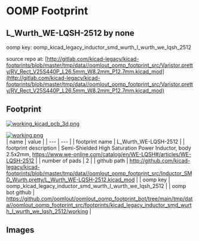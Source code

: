 # OOMP Footprint  
## L_Wurth_WE-LQSH-2512  by none  
  
oomp key: oomp_kicad_legacy_inductor_smd_wurth_l_wurth_we_lqsh_2512  
  
source repo at: [http://gitlab.com/kicad-legacy/kicad-footprints/blob/master/tmp/data//oomlout_oomp_footprint_src/Varistor.pretty/RV_Rect_V25S440P_L26.5mm_W8.2mm_P12.7mm.kicad_mod](http://gitlab.com/kicad-legacy/kicad-footprints/blob/master/tmp/data//oomlout_oomp_footprint_src/Varistor.pretty/RV_Rect_V25S440P_L26.5mm_W8.2mm_P12.7mm.kicad_mod)  
## Footprint  
  
[![working_kicad_pcb_3d.png](working_kicad_pcb_3d_600.png)](working_kicad_pcb_3d.png)  
  
[![working.png](working_600.png)](working.png)  
| name | value | 
| --- | --- | 
| footprint name | L_Wurth_WE-LQSH-2512 | 
| footprint description | Semi-Shielded High Saturation Power Inductor, body 2.5x2mm, https://www.we-online.com/catalog/en/WE-LQSH#/articles/WE-LQSH-2512 | 
| number of pads | 2 | 
| github path | http://github.com/kicad-legacy/kicad-footprints/blob/master/tmp/data//oomlout_oomp_footprint_src/Inductor_SMD_Wurth.pretty/L_Wurth_WE-LQSH-2512.kicad_mod | 
| oomp key | oomp_kicad_legacy_inductor_smd_wurth_l_wurth_we_lqsh_2512 | 
| oomp bot github | https://github.com/oomlout/oomlout_oomp_footprint_bot/tree/main/tmp/data//oomlout_oomp_footprint_src/footprints/kicad_legacy_inductor_smd_wurth_l_wurth_we_lqsh_2512/working | 
## Images  
